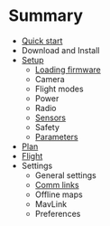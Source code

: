 # Summary

* [Quick start](README.md)
* Download and Install
* [Setup](setup.md)
   * [Loading firmware](setup_loading_firmware.md)
   * Camera
   * Flight modes
   * Power
   * Radio
   * [Sensors](setup_sensors.md)
   * Safety
   * [Parameters](setup_parameters.md)
* [Plan](quickstart_plan.md)
* [Flight](quickstart_flight.md)
* Settings
   * General settings
   * [Comm links](comm_links.md)
   * Offline maps
   * MavLink
   * Preferences

